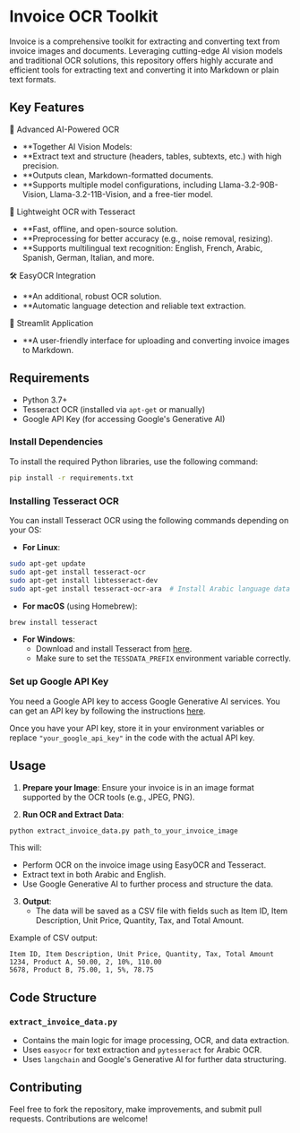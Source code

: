 # Invoice OCR Toolkit

Invoice is a comprehensive toolkit for extracting and converting text from invoice images and documents. Leveraging cutting-edge AI vision models and traditional OCR solutions, this repository offers highly accurate and efficient tools for extracting text and converting it into Markdown or plain text formats.


## Key Features
🚀 Advanced AI-Powered OCR
- **Together AI Vision Models:
- **Extract text and structure (headers, tables, subtexts, etc.) with high precision.
- **Outputs clean, Markdown-formatted documents.
- **Supports multiple model configurations, including Llama-3.2-90B-Vision, Llama-3.2-11B-Vision, and a free-tier model.
   
📜 Lightweight OCR with Tesseract
- **Fast, offline, and open-source solution.
- **Preprocessing for better accuracy (e.g., noise removal, resizing).
- **Supports multilingual text recognition: English, French, Arabic, Spanish, German, Italian, and more.
  
🛠 EasyOCR Integration
- **An additional, robust OCR solution.
- **Automatic language detection and reliable text extraction.
  
🌟 Streamlit Application
- **A user-friendly interface for uploading and converting invoice images to Markdown.


## Requirements

- Python 3.7+
- Tesseract OCR (installed via `apt-get` or manually)
- Google API Key (for accessing Google's Generative AI)

### Install Dependencies

To install the required Python libraries, use the following command:

```bash
pip install -r requirements.txt
```

### Installing Tesseract OCR

You can install Tesseract OCR using the following commands depending on your OS:

- **For Linux**:

```bash
sudo apt-get update
sudo apt-get install tesseract-ocr
sudo apt-get install libtesseract-dev
sudo apt-get install tesseract-ocr-ara  # Install Arabic language data for Tesseract
```

- **For macOS** (using Homebrew):

```bash
brew install tesseract
```

- **For Windows**:
  - Download and install Tesseract from [here](https://github.com/tesseract-ocr/tesseract).
  - Make sure to set the `TESSDATA_PREFIX` environment variable correctly.

### Set up Google API Key

You need a Google API key to access Google Generative AI services. You can get an API key by following the instructions [here](https://developers.google.com/generative-ai).

Once you have your API key, store it in your environment variables or replace `"your_google_api_key"` in the code with the actual API key.

## Usage

1. **Prepare your Image**: Ensure your invoice is in an image format supported by the OCR tools (e.g., JPEG, PNG).

2. **Run OCR and Extract Data**:

```bash
python extract_invoice_data.py path_to_your_invoice_image
```

This will:
- Perform OCR on the invoice image using EasyOCR and Tesseract.
- Extract text in both Arabic and English.
- Use Google Generative AI to further process and structure the data.

3. **Output**:
   - The data will be saved as a CSV file with fields such as Item ID, Item Description, Unit Price, Quantity, Tax, and Total Amount.

Example of CSV output:

```csv
Item ID, Item Description, Unit Price, Quantity, Tax, Total Amount
1234, Product A, 50.00, 2, 10%, 110.00
5678, Product B, 75.00, 1, 5%, 78.75
```

## Code Structure

### `extract_invoice_data.py`
- Contains the main logic for image processing, OCR, and data extraction.
- Uses `easyocr` for text extraction and `pytesseract` for Arabic OCR.
- Uses `langchain` and Google's Generative AI for further data structuring.


## Contributing

Feel free to fork the repository, make improvements, and submit pull requests. Contributions are welcome!
